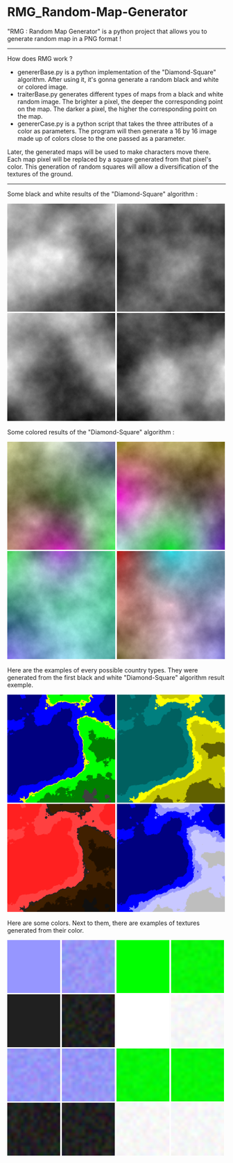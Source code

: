 # RMG_Random-Map-Generator
"RMG : Random Map Generator" is a python project that allows you to generate random map in a PNG format !

-------------------------------------------------------------------------------------------------------------------------------------------------------------------------

How does RMG work ?

- genererBase.py is a python implementation of the "Diamond-Square" algorithm. After using it, it's gonna generate a random black and white or colored image.
- traiterBase.py generates different types of maps from a black and white random image. The brighter a pixel, the deeper the corresponding point on the map. The darker a pixel, the higher the corresponding point on the map.
- genererCase.py is a python script that takes the three attributes of a color as parameters. The program will then generate a 16 by 16 image made up of colors close to the one passed as a parameter.

Later, the generated maps will be used to make characters move there. Each map pixel will be replaced by a square generated from that pixel's color. This generation of random squares will allow a diversification of the textures of the ground.

-------------------------------------------------------------------------------------------------------------------------------------------------------------------------

Some black and white results of the "Diamond-Square" algorithm :

<img src="./bases_noires_et_blanches/base0.png" width="249"> <img src="./bases_noires_et_blanches/base1.png" width="249"> <img src="./bases_noires_et_blanches/base2.png" width="249"> <img src="./bases_noires_et_blanches/base3.png" width="249">

Some colored results of the "Diamond-Square" algorithm :

<img src="./bases_colorees/base0.png" width="249"> <img src="./bases_colorees/base1.png" width="249"> <img src="./bases_colorees/base2.png" width="249"> <img src="./bases_colorees/base3.png" width="249">

Here are the examples of every possible country types. They were generated from the first black and white "Diamond-Square" algorithm result exemple.

<img src="./cartes/autre.png" width="249"> <img src="./cartes/desert.png" width="249"> <img src="./cartes/enfer.png" width="249"> <img src="./cartes/glace.png" width="249">

Here are some colors. Next to them, there are examples of textures generated from their color.

<img src="./cases/150-150-255.png" width="122"> <img src="./cases/case0.png" width="122"> <img src="./cases/0-255-0.png" width="122"> <img src="./cases/case3.png" width="122"> <img src="./cases/32-32-32.png" width="122"> <img src="./cases/case6.png" width="122"> <img src="./cases/255-255-255.png" width="122"> <img src="./cases/case9.png" width="122">
<img src="./cases/case1.png" width="122"> <img src="./cases/case2.png" width="122"> <img src="./cases/case4.png" width="122"> <img src="./cases/case5.png" width="122"> <img src="./cases/case7.png" width="122"> <img src="./cases/case8.png" width="122"> <img src="./cases/case10.png" width="122"> <img src="./cases/case11.png" width="122">
